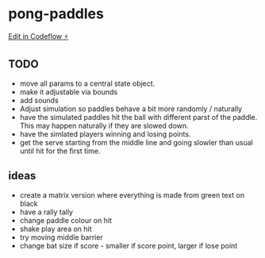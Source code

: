 # pong-paddles

[Edit in Codeflow ⚡️](https://stackblitz.com/~/github.com/chrisdennett/pong-paddles)

## TODO

- move all params to a central state object.
- make it adjustable via bounds
- add sounds
- Adjust simulation so paddles behave a bit more randomly / naturally
- have the simulated paddles hit the ball with different parst of the paddle. This may happen naturally if they are slowed down.
- have the simlated players winning and losing points.
- get the serve starting from the middle line and going slowler than usual until hit for the first time.

## ideas

- create a matrix version where everything is made from green text on black
- have a rally tally
- change paddle colour on hit
- shake play area on hit
- try moving middle barrier
- change bat size if score - smaller if score point, larger if lose point
